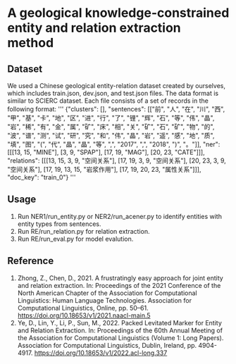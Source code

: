 # A geological knowledge-constrained entity and relation extraction method


## Dataset
We used a Chinese geological entity-relation dataset created by ourselves, which includes train.json, dev.json, and test.json files. The data format is similar to SCIERC dataset. Each file consists of a set of records in the following format:
'''
{"clusters": [], "sentences": [["前", "人", "在", "川", "西", "甲", "基", "卡", "地", "区", "进", "行", "了", "锂", "辉", "石", "等", "伟", "晶", "岩", "稀", "有", "金", "属", "矿", "床", "相", "关", "矿", "石", "矿", "物", "的", "波", "谱", "测", "试", "研", "究", "和", "伟", "晶", "岩", "遥", "感", "地", "质", "填", "图", "(", "代", "晶", "晶", "等", ",", "2017", ",", "2018", ")", "。"]], "ner": [[[13, 15, "MINE"], [3, 9, "SPAP"], [17, 19, "MAG"], [20, 23, "CATE"]]], "relations": [[[13, 15, 3, 9, "空间关系"], [17, 19, 3, 9, "空间关系"], [20, 23, 3, 9, "空间关系"], [17, 19, 13, 15, "岩浆作用"], [17, 19, 20, 23, "属性关系"]]], "doc_key": "train_0"}
'''

## Usage
1. Run NER1/run_entity.py or NER2/run_acener.py to identify entities with entity types from sentences.
2. Run RE/run_relation.py for relation extraction.
3. Run RE/run_eval.py for model evalution.


## Reference
1. Zhong, Z., Chen, D., 2021. A frustratingly easy approach for joint entity and relation extraction. In: Proceedings of the 2021 Conference of the North American Chapter of the Association for Computational Linguistics: Human Language Technologies. Association for Computational Linguistics, Online, pp. 50–61. https://doi.org/10.18653/v1/2021.naacl-main.5
2. Ye, D., Lin, Y., Li, P., Sun, M., 2022. Packed Levitated Marker for Entity and Relation Extraction. In: Proceedings of the 60th Annual Meeting of the Association for Computational Linguistics (Volume 1: Long Papers). Association for Computational Linguistics, Dublin, Ireland, pp. 4904-4917. https://doi.org/10.18653/v1/2022.acl-long.337

